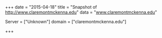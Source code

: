 
+++
date = "2015-04-18"
title = "Snapshot of http://www.claremontmckenna.edu"
data = "www.claremontmckenna.edu"

Server = ["Unknown"]
domain = ["claremontmckenna.edu"]


+++
#

